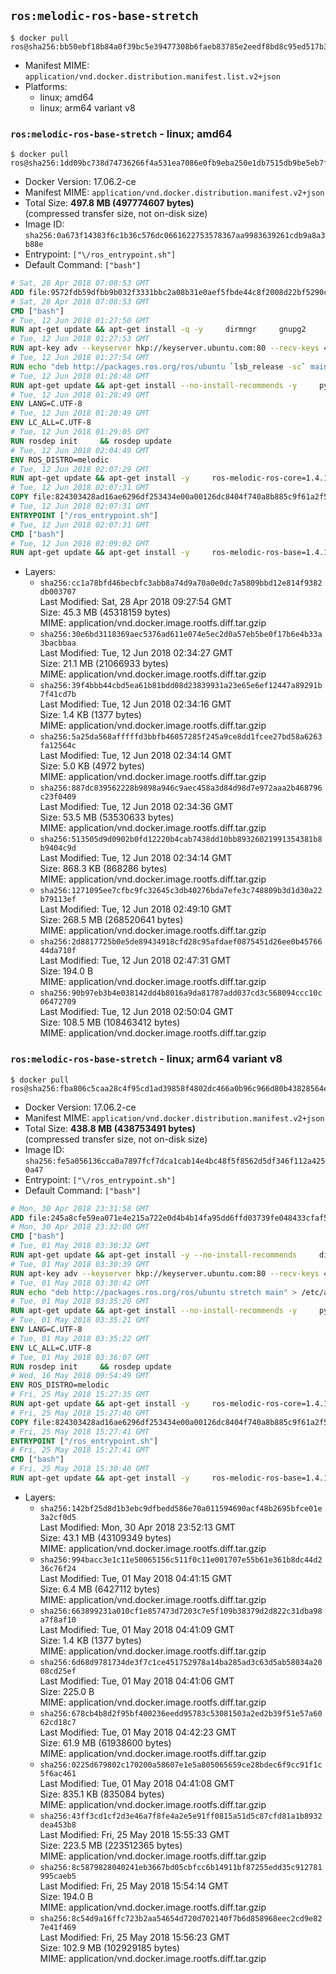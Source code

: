 ## `ros:melodic-ros-base-stretch`

```console
$ docker pull ros@sha256:bb50ebf18b84a0f39bc5e39477308b6faeb83785e2eedf8bd8c95ed517b3fd71
```

-	Manifest MIME: `application/vnd.docker.distribution.manifest.list.v2+json`
-	Platforms:
	-	linux; amd64
	-	linux; arm64 variant v8

### `ros:melodic-ros-base-stretch` - linux; amd64

```console
$ docker pull ros@sha256:1dd09bc738d74736266f4a531ea7086e0fb9eba250e1db7515db9be5eb7fc762
```

-	Docker Version: 17.06.2-ce
-	Manifest MIME: `application/vnd.docker.distribution.manifest.v2+json`
-	Total Size: **497.8 MB (497774607 bytes)**  
	(compressed transfer size, not on-disk size)
-	Image ID: `sha256:0a673f14383f6c1b36c576dc0661622753578367aa9983639261cdb9a8a3b88e`
-	Entrypoint: `["\/ros_entrypoint.sh"]`
-	Default Command: `["bash"]`

```dockerfile
# Sat, 28 Apr 2018 07:08:53 GMT
ADD file:9572fdb59dfbb9b032f3331bbc2a08b31e0aef5fbde44c8f2008d22bf5290cf2 in / 
# Sat, 28 Apr 2018 07:08:53 GMT
CMD ["bash"]
# Tue, 12 Jun 2018 01:27:50 GMT
RUN apt-get update && apt-get install -q -y     dirmngr     gnupg2     lsb-release     && rm -rf /var/lib/apt/lists/*
# Tue, 12 Jun 2018 01:27:53 GMT
RUN apt-key adv --keyserver hkp://keyserver.ubuntu.com:80 --recv-keys 421C365BD9FF1F717815A3895523BAEEB01FA116
# Tue, 12 Jun 2018 01:27:54 GMT
RUN echo "deb http://packages.ros.org/ros/ubuntu `lsb_release -sc` main" > /etc/apt/sources.list.d/ros-latest.list
# Tue, 12 Jun 2018 01:28:48 GMT
RUN apt-get update && apt-get install --no-install-recommends -y     python-rosdep     python-rosinstall     python-vcstools     && rm -rf /var/lib/apt/lists/*
# Tue, 12 Jun 2018 01:28:49 GMT
ENV LANG=C.UTF-8
# Tue, 12 Jun 2018 01:28:49 GMT
ENV LC_ALL=C.UTF-8
# Tue, 12 Jun 2018 01:29:05 GMT
RUN rosdep init     && rosdep update
# Tue, 12 Jun 2018 02:04:49 GMT
ENV ROS_DISTRO=melodic
# Tue, 12 Jun 2018 02:07:29 GMT
RUN apt-get update && apt-get install -y     ros-melodic-ros-core=1.4.1-0*     && rm -rf /var/lib/apt/lists/*
# Tue, 12 Jun 2018 02:07:31 GMT
COPY file:824303428ad16ae6296df253434e00a00126dc8404f740a8b885c9f61a2f5fcb in / 
# Tue, 12 Jun 2018 02:07:31 GMT
ENTRYPOINT ["/ros_entrypoint.sh"]
# Tue, 12 Jun 2018 02:07:31 GMT
CMD ["bash"]
# Tue, 12 Jun 2018 02:09:02 GMT
RUN apt-get update && apt-get install -y     ros-melodic-ros-base=1.4.1-0*     && rm -rf /var/lib/apt/lists/*
```

-	Layers:
	-	`sha256:cc1a78bfd46becbfc3abb8a74d9a70a0e0dc7a5809bbd12e814f9382db003707`  
		Last Modified: Sat, 28 Apr 2018 09:27:54 GMT  
		Size: 45.3 MB (45318159 bytes)  
		MIME: application/vnd.docker.image.rootfs.diff.tar.gzip
	-	`sha256:30e6bd3118369aec5376ad611e074e5ec2d0a57eb5be0f17b6e4b33a3bacbbaa`  
		Last Modified: Tue, 12 Jun 2018 02:34:27 GMT  
		Size: 21.1 MB (21066933 bytes)  
		MIME: application/vnd.docker.image.rootfs.diff.tar.gzip
	-	`sha256:39f4bbb44cbd5ea61b81bdd08d23839931a23e65e6ef12447a89291b7f41cd7b`  
		Last Modified: Tue, 12 Jun 2018 02:34:16 GMT  
		Size: 1.4 KB (1377 bytes)  
		MIME: application/vnd.docker.image.rootfs.diff.tar.gzip
	-	`sha256:5a25da568afffffd3bbfb46057285f245a9ce8dd1fcee27bd58a6263fa12564c`  
		Last Modified: Tue, 12 Jun 2018 02:34:14 GMT  
		Size: 5.0 KB (4972 bytes)  
		MIME: application/vnd.docker.image.rootfs.diff.tar.gzip
	-	`sha256:887dc839562228b9898a946c9aec458a3d84d98d7e972aaa2b468796c23f0409`  
		Last Modified: Tue, 12 Jun 2018 02:34:36 GMT  
		Size: 53.5 MB (53530633 bytes)  
		MIME: application/vnd.docker.image.rootfs.diff.tar.gzip
	-	`sha256:513505d9d0902b0fd12220b4cab7438dd10bb89326021991354381b8b9404c9d`  
		Last Modified: Tue, 12 Jun 2018 02:34:14 GMT  
		Size: 868.3 KB (868286 bytes)  
		MIME: application/vnd.docker.image.rootfs.diff.tar.gzip
	-	`sha256:1271095ee7cfbc9fc32645c3db40276bda7efe3c748809b3d1d30a22b79113ef`  
		Last Modified: Tue, 12 Jun 2018 02:49:10 GMT  
		Size: 268.5 MB (268520641 bytes)  
		MIME: application/vnd.docker.image.rootfs.diff.tar.gzip
	-	`sha256:2d8817725b0e5de89434918cfd28c95afdaef0875451d26ee0b4576644da710f`  
		Last Modified: Tue, 12 Jun 2018 02:47:31 GMT  
		Size: 194.0 B  
		MIME: application/vnd.docker.image.rootfs.diff.tar.gzip
	-	`sha256:90b97eb3b4e038142dd4b8016a9da81787add037cd3c568094ccc10c06472709`  
		Last Modified: Tue, 12 Jun 2018 02:50:04 GMT  
		Size: 108.5 MB (108463412 bytes)  
		MIME: application/vnd.docker.image.rootfs.diff.tar.gzip

### `ros:melodic-ros-base-stretch` - linux; arm64 variant v8

```console
$ docker pull ros@sha256:fba806c5caa28c4f95cd1ad39858f4802dc466a0b96c966d80b43828564ea427
```

-	Docker Version: 17.06.2-ce
-	Manifest MIME: `application/vnd.docker.distribution.manifest.v2+json`
-	Total Size: **438.8 MB (438753491 bytes)**  
	(compressed transfer size, not on-disk size)
-	Image ID: `sha256:fe5a056136cca0a7897fcf7dca1cab14e4bc48f5f8562d5df346f112a4250a47`
-	Entrypoint: `["\/ros_entrypoint.sh"]`
-	Default Command: `["bash"]`

```dockerfile
# Mon, 30 Apr 2018 23:31:58 GMT
ADD file:245a8cfe59ea071e4e215a722e0d4b4b14fa95dd6ffd03739fe048433cfaf523 in / 
# Mon, 30 Apr 2018 23:32:00 GMT
CMD ["bash"]
# Tue, 01 May 2018 03:30:32 GMT
RUN apt-get update && apt-get install -y --no-install-recommends     dirmngr     gnupg2     && rm -rf /var/lib/apt/lists/*
# Tue, 01 May 2018 03:30:39 GMT
RUN apt-key adv --keyserver hkp://keyserver.ubuntu.com:80 --recv-keys 421C365BD9FF1F717815A3895523BAEEB01FA116
# Tue, 01 May 2018 03:30:42 GMT
RUN echo "deb http://packages.ros.org/ros/ubuntu stretch main" > /etc/apt/sources.list.d/ros-latest.list
# Tue, 01 May 2018 03:35:20 GMT
RUN apt-get update && apt-get install --no-install-recommends -y     python-rosdep     python-rosinstall     python-vcstools     && rm -rf /var/lib/apt/lists/*
# Tue, 01 May 2018 03:35:21 GMT
ENV LANG=C.UTF-8
# Tue, 01 May 2018 03:35:22 GMT
ENV LC_ALL=C.UTF-8
# Tue, 01 May 2018 03:36:07 GMT
RUN rosdep init     && rosdep update
# Wed, 16 May 2018 09:54:49 GMT
ENV ROS_DISTRO=melodic
# Fri, 25 May 2018 15:27:35 GMT
RUN apt-get update && apt-get install -y     ros-melodic-ros-core=1.4.1-0*     && rm -rf /var/lib/apt/lists/*
# Fri, 25 May 2018 15:27:40 GMT
COPY file:824303428ad16ae6296df253434e00a00126dc8404f740a8b885c9f61a2f5fcb in / 
# Fri, 25 May 2018 15:27:41 GMT
ENTRYPOINT ["/ros_entrypoint.sh"]
# Fri, 25 May 2018 15:27:41 GMT
CMD ["bash"]
# Fri, 25 May 2018 15:30:40 GMT
RUN apt-get update && apt-get install -y     ros-melodic-ros-base=1.4.1-0*     && rm -rf /var/lib/apt/lists/*
```

-	Layers:
	-	`sha256:142bf25d8d1b3ebc9dfbedd586e70a011594690acf48b2695bfce01e3a2cf0d5`  
		Last Modified: Mon, 30 Apr 2018 23:52:13 GMT  
		Size: 43.1 MB (43109349 bytes)  
		MIME: application/vnd.docker.image.rootfs.diff.tar.gzip
	-	`sha256:994bacc3e1c11e50065156c511f0c11e001707e55b61e361b8dc44d236c76f24`  
		Last Modified: Tue, 01 May 2018 04:41:15 GMT  
		Size: 6.4 MB (6427112 bytes)  
		MIME: application/vnd.docker.image.rootfs.diff.tar.gzip
	-	`sha256:663899231a010cf1e857473d7203c7e5f109b38379d2d822c31dba98a7f8af10`  
		Last Modified: Tue, 01 May 2018 04:41:09 GMT  
		Size: 1.4 KB (1377 bytes)  
		MIME: application/vnd.docker.image.rootfs.diff.tar.gzip
	-	`sha256:6d68d9781734de3f7c1ce451752978a14ba285ad3c63d5ab58034a2008cd25ef`  
		Last Modified: Tue, 01 May 2018 04:41:06 GMT  
		Size: 225.0 B  
		MIME: application/vnd.docker.image.rootfs.diff.tar.gzip
	-	`sha256:678cb4b8d2f95bf400236eedd95783c53081503a2ed2b39f51e57a6062cd18c7`  
		Last Modified: Tue, 01 May 2018 04:42:23 GMT  
		Size: 61.9 MB (61938600 bytes)  
		MIME: application/vnd.docker.image.rootfs.diff.tar.gzip
	-	`sha256:0225d679802c170200a58607e1e5a805065659ce28bdec6f9cc91f1c5f6ac461`  
		Last Modified: Tue, 01 May 2018 04:41:08 GMT  
		Size: 835.1 KB (835084 bytes)  
		MIME: application/vnd.docker.image.rootfs.diff.tar.gzip
	-	`sha256:43ff3cd1cf2d3e46a7f8fe4a2e5e91ff0815a51d5c87cfd81a1b8932dea453b8`  
		Last Modified: Fri, 25 May 2018 15:55:33 GMT  
		Size: 223.5 MB (223512365 bytes)  
		MIME: application/vnd.docker.image.rootfs.diff.tar.gzip
	-	`sha256:8c5879828040241eb3667bd05cbfcc6b14911bf87255edd35c912781995caeb5`  
		Last Modified: Fri, 25 May 2018 15:54:14 GMT  
		Size: 194.0 B  
		MIME: application/vnd.docker.image.rootfs.diff.tar.gzip
	-	`sha256:8c54d9a16ffc723b2aa54654d720d702140f7b6d858968eec2cd9e827e41f469`  
		Last Modified: Fri, 25 May 2018 15:56:23 GMT  
		Size: 102.9 MB (102929185 bytes)  
		MIME: application/vnd.docker.image.rootfs.diff.tar.gzip

